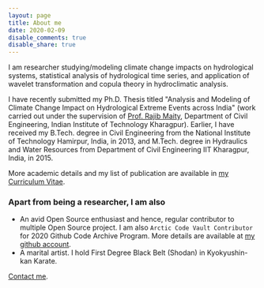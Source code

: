 ```yaml
---
layout: page
title: About me
date: 2020-02-09
disable_comments: true
disable_share: true
---
```


I am researcher studying/modeling climate change impacts on hydrological systems, statistical analysis of hydrological time series, and application of wavelet transformation and copula theory in hydroclimatic analysis.

I have recently submitted my Ph.D. Thesis titled "Analysis and Modeling of Climate Change Impact on Hydrological Extreme Events across India" (work carried out under the supervision of [Prof. Rajib Maity](http://www.facweb.iitkgp.ac.in/~rajibmaity/), Department of Civil Engineering, Indian Institute of Technology Kharagpur). Earlier, I have received my B.Tech. degree in Civil Engineering from the National Institute of Technology Hamirpur, India, in 2013, and M.Tech. degree in Hydraulics and Water Resources from Department of Civil Engineering IIT Kharagpur, India, in 2015.

More academic details and my list of publication are available in [my Curriculum Vitae]({static}/pages/cv.pdf).

### Apart from being a researcher, I am also

* An avid Open Source enthusiast and hence, regular contributor to multiple Open Source project. I am also `Arctic Code Vault Contributor` for 2020 Github Code Archive Program. More details are available at [my github account](https://github.com/mayanksuman).
* A marital artist. I hold First Degree Black Belt (Shodan) in Kyokyushin-kan Karate.

[Contact me]({filename}/pages/contact.md).
